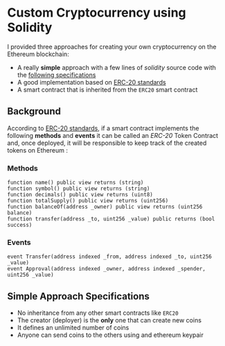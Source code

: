 # Custom Cryptocurrency using Solidity

I provided three approaches for creating your own cryptocurrency on the Ethereum blockchain:
- A really **simple** approach with a few lines of _solidity_ source code with the [following specifications][1]
- A good implementation based on [ERC-20 standards][0]
- A smart contract that is inherited from the `ERC20` smart contract

## Background

According to [ERC-20 standards][0], if a smart contract implements the following **methods** and **events** it can be called an _ERC-20_ Token Contract and, once deployed, it will be responsible to keep track of the created tokens on Ethereum :

### Methods

```solidity
function name() public view returns (string)
function symbol() public view returns (string)
function decimals() public view returns (uint8)
function totalSupply() public view returns (uint256)
function balanceOf(address _owner) public view returns (uint256 balance)
function transfer(address _to, uint256 _value) public returns (bool success)
```

### Events

```solidity
event Transfer(address indexed _from, address indexed _to, uint256 _value)
event Approval(address indexed _owner, address indexed _spender, uint256 _value)
```


## Simple Approach Specifications

- No inheritance from any other smart contracts like `ERC20`
- The creator (deployer) is the **only** one that can create new coins
- It defines an unlimited number of coins
- Anyone can send coins to the others using and ethereum keypair


[0]: https://ethereum.org/en/developers/docs/standards/tokens/erc-20/
[1]: https://github.com/triggergroup/Custom-Cryptocurrency/blob/main/README.md#simple-approach-specifications
